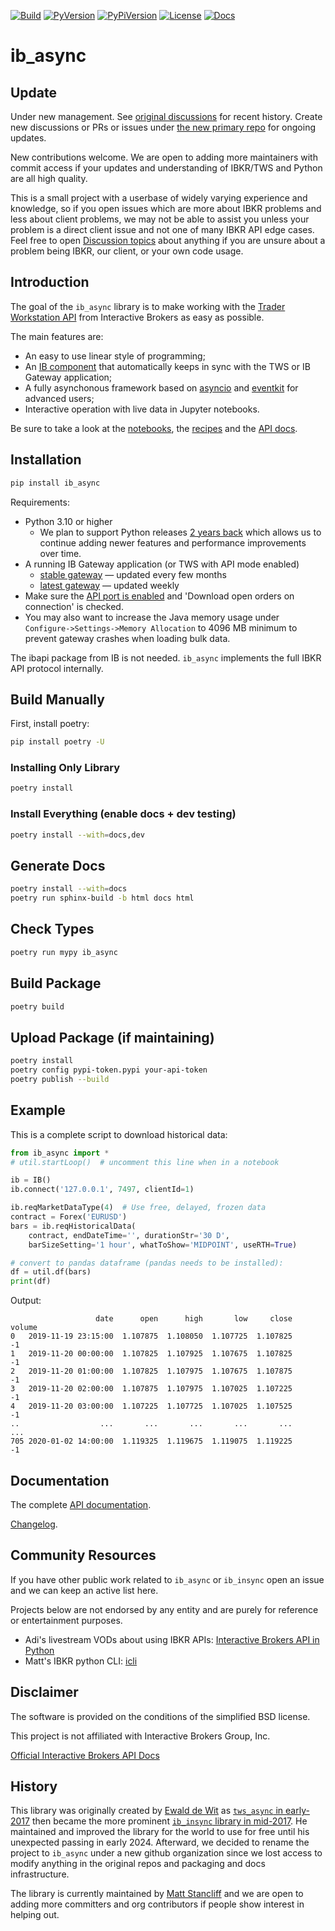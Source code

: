 [![Build](https://github.com/ib-api-reloaded/ib_async/actions/workflows/test.yml/badge.svg?branch=next)](https://github.com/ib-api-reloaded/ib_async/actions) [![PyVersion](https://img.shields.io/badge/python-3.10+-blue.svg)](#) <!-- [![Status](https://img.shields.io/badge/status-beta-green.svg)](#) --> [![PyPiVersion](https://img.shields.io/pypi/v/ib_async.svg)](https://pypi.python.org/pypi/ib_async) [![License](https://img.shields.io/badge/license-BSD-blue.svg)](#) <!-- [![Downloads](https://static.pepy.tech/badge/ib-insync)](https://pepy.tech/project/ib-insync) --> [![Docs](https://img.shields.io/badge/Documentation-green.svg)](https://ib-api-reloaded.github.io/ib_async/)

# ib_async

## Update

Under new management. See [original discussions](https://github.com/mattsta/ib_insync/discussions) for recent history. Create new discussions or PRs or issues under [the new primary repo](https://github.com/ib-api-reloaded/ib_async) for ongoing updates.

New contributions welcome. We are open to adding more maintainers with commit access if your updates and understanding of IBKR/TWS and Python are all high quality.

This is a small project with a userbase of widely varying experience and knowledge, so if you open issues which are more about IBKR problems and less about client problems, we may not be able to assist you unless your problem is a direct client issue and not one of many IBKR API edge cases. Feel free to open [Discussion topics](https://github.com/ib-api-reloaded/ib_async/discussions) about anything if you are unsure about a problem being IBKR, our client, or your own code usage.

## Introduction

The goal of the `ib_async` library is to make working with the
[Trader Workstation API](https://ibkrcampus.com/ibkr-api-page/twsapi-doc/)
from Interactive Brokers as easy as possible.

The main features are:

* An easy to use linear style of programming;
* An [IB component](https://ib-api-reloaded.github.io/ib_async/api.html#module-ib_async.ib)
  that automatically keeps in sync with the TWS or IB Gateway application;
* A fully asynchonous framework based on
  [asyncio](https://docs.python.org/3/library/asyncio.html)
  and
  [eventkit](https://github.com/erdewit/eventkit)
  for advanced users;
* Interactive operation with live data in Jupyter notebooks.

Be sure to take a look at the
[notebooks](https://ib-api-reloaded.github.io/ib_async/notebooks.html),
the [recipes](https://ib-api-reloaded.github.io/ib_async/recipes.html)
and the [API docs](https://ib-api-reloaded.github.io/ib_async/api.html).


## Installation

```sh
pip install ib_async
```

Requirements:

- Python 3.10 or higher
  - We plan to support Python releases [2 years back](https://devguide.python.org/versions/) which allows us to continue adding newer features and performance improvements over time.
- A running IB Gateway application (or TWS with API mode enabled)
    - [stable gateway](https://www.interactivebrokers.com/en/trading/ibgateway-stable.php) — updated every few months
    - [latest gateway](https://www.interactivebrokers.com/en/trading/ibgateway-latest.php) — updated weekly
- Make sure the [API port is enabled](https://ibkrcampus.com/ibkr-api-page/twsapi-doc/#tws-download) and 'Download open orders on connection' is checked.
- You may also want to increase the Java memory usage under `Configure->Settings->Memory Allocation` to 4096 MB minimum to prevent gateway crashes when loading bulk data.

The ibapi package from IB is not needed. `ib_async` implements the full IBKR API protocol internally.

## Build Manually

First, install poetry:

```sh
pip install poetry -U
```

### Installing Only Library

```sh
poetry install
```

### Install Everything (enable docs + dev testing)

```sh
poetry install --with=docs,dev
```

## Generate Docs

```sh
poetry install --with=docs
poetry run sphinx-build -b html docs html
```

## Check Types

```sh
poetry run mypy ib_async
```

## Build Package

```sh
poetry build
```

## Upload Package (if maintaining)

```sh
poetry install
poetry config pypi-token.pypi your-api-token
poetry publish --build
```

## Example

This is a complete script to download historical data:

```python
from ib_async import *
# util.startLoop()  # uncomment this line when in a notebook

ib = IB()
ib.connect('127.0.0.1', 7497, clientId=1)

ib.reqMarketDataType(4)  # Use free, delayed, frozen data
contract = Forex('EURUSD')
bars = ib.reqHistoricalData(
    contract, endDateTime='', durationStr='30 D',
    barSizeSetting='1 hour', whatToShow='MIDPOINT', useRTH=True)

# convert to pandas dataframe (pandas needs to be installed):
df = util.df(bars)
print(df)
```

Output:

```text
                   date      open      high       low     close  volume
0   2019-11-19 23:15:00  1.107875  1.108050  1.107725  1.107825      -1
1   2019-11-20 00:00:00  1.107825  1.107925  1.107675  1.107825      -1
2   2019-11-20 01:00:00  1.107825  1.107975  1.107675  1.107875      -1
3   2019-11-20 02:00:00  1.107875  1.107975  1.107025  1.107225      -1
4   2019-11-20 03:00:00  1.107225  1.107725  1.107025  1.107525      -1
..                  ...       ...       ...       ...       ...     ...
705 2020-01-02 14:00:00  1.119325  1.119675  1.119075  1.119225      -1
```

## Documentation

The complete [API documentation](https://ib-api-reloaded.github.io/ib_async/api.html).

[Changelog](https://ib-api-reloaded.github.io/ib_async/changelog.html).

## Community Resources

If you have other public work related to `ib_async` or `ib_insync` open an issue and we can keep an active list here.

Projects below are not endorsed by any entity and are purely for reference or entertainment purposes.

- Adi's livestream VODs about using IBKR APIs: [Interactive Brokers API in Python](https://www.youtube.com/playlist?list=PLCZZtBmmgxn8CFKysCkcl-B1tqRgCCNIX)
- Matt's IBKR python CLI: [icli](http://github.com/mattsta/icli)

## Disclaimer

The software is provided on the conditions of the simplified BSD license.

This project is not affiliated with Interactive Brokers Group, Inc.

[Official Interactive Brokers API Docs](https://ibkrcampus.com/ibkr-api-page/twsapi-doc/)

## History

This library was originally created by [Ewald de Wit](https://github.com/erdewit) as [`tws_async` in early-2017](https://github.com/erdewit/tws_async) then became the more prominent [`ib_insync` library in mid-2017](https://github.com/erdewit/ib_insync). He maintained and improved the library for the world to use for free until his unexpected passing in early 2024. Afterward, we decided to rename the project to `ib_async` under a new github organization since we lost access to modify anything in the original repos and packaging and docs infrastructure.

The library is currently maintained by [Matt Stancliff](https://github.com/mattsta) and we are open to adding more committers and org contributors if people show interest in helping out.
